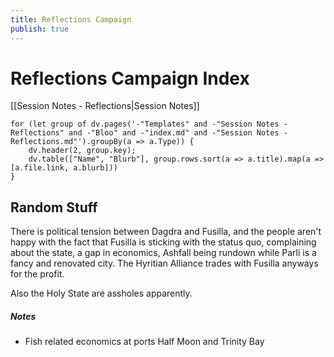 ```yaml
---
title: Reflections Campaign
publish: true
---
```

# Reflections Campaign Index
[[Session Notes - Reflections|Session Notes]]
```dataviewjs
for (let group of dv.pages('-"Templates" and -"Session Notes - Reflections" and -"Bloo" and -"index.md" and -"Session Notes - Reflections.md"').groupBy(a => a.Type)) {
	dv.header(2, group.key);
	dv.table(["Name", "Blurb"], group.rows.sort(a => a.title).map(a => [a.file.link, a.blurb]))
}
```

## Random Stuff
There is political tension between Dagdra and Fusilla, and the people aren't happy with the fact that Fusilla is sticking with the status quo, complaining about the state, a gap in economics, Ashfall being rundown while Parli is a fancy and renovated city. The Hyritian Alliance trades with Fusilla anyways for the profit. 

Also the Holy State are assholes apparently. 

##### Notes
- Fish related economics at ports Half Moon and Trinity Bay